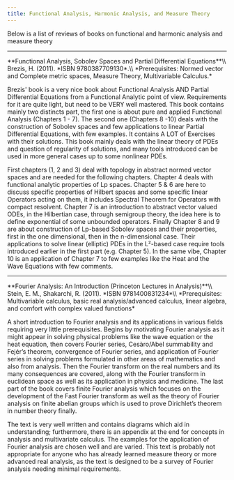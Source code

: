 ```yaml
---
title: Functional Analysis, Harmonic Analysis, and Measure Theory
---
```


Below is a list of reviews of books on functional and harmonic analysis and measure theory

<hr>
**Functional Analysis, Sobolev Spaces and Partial Differential Equations**\\
Brezis, H. (2011). *ISBN 9780387709130*.\\
*Prerequisites: Normed vector and Complete metric spaces, Measure Theory, Multivariable Calculus.*

Brezis' book is a very nice book about Functional Analysis AND Partial Differential Equations from a Functional Analytic point of view. Requirements for it are quite light, but need to be VERY well mastered. This book contains mainly two distincts part, the first one is about pure and applied Functional Analysis (Chapters 1 - 7). The second one (Chapters 8 -10) deals with the construction of Sobolev spaces and few applications to linear Partial Differential Equations, with few examples. It contains A LOT of Exercises with their solutions. This book mainly deals with the linear theory of PDEs and question of regularity of solutions, and many tools introduced can be used in more general cases up to some nonlinear PDEs.

First chapters (1, 2 and 3) deal with topology in abstract normed vector spaces and are needed for the following chapters. Chapter 4 deals with functional analytic properties of Lp spaces.
Chapter 5 & 6 are here to discuss specific properties of Hilbert spaces and some specific linear Operators acting on them, it includes Spectral Theorem for Operators with compact resolvent.
Chapter 7 is an introduction to abstract vector valued ODEs, in the Hilbertian case, through semigroup theory, the idea here is to define exponential of some unbounded operators.
Finally Chapter 8 and 9 are about construction of Lp-based Sobolev spaces and their properties, first in the one dimensional, then in the n-dimensional case. Their applications to solve linear (elliptic) PDEs in the L²-based case require tools introduced earlier in the first part (e.g. Chapter 5). In the same vibe, Chapter 10 is an application of Chapter 7 to few examples like the Heat and the Wave Equations with few comments.

<hr>
**Fourier Analysis: An Introduction (Princeton Lectures in Analysis)**\\
Stein, E. M., Shakarchi, R. (2011). *ISBN 9781400831234*\\
*Prerequisites: Multivariable calculus, basic real analysis/advanced calculus, linear algebra, and comfort with complex valued functions*

A short introduction to Fourier analysis and its applications in various fields requiring very little prerequisites. Begins by motivating Fourier analysis as it might appear in solving physical problems like the wave equation or the heat equation, then covers Fourier series, Cesàro/Abel summability and Fejér’s theorem, convergence of Fourier series, and application of Fourier series in solving problems formulated in other areas of mathematics and also from analysis. Then the Fourier transform on the real numbers and its many consequences are covered, along with the Fourier transform in euclidean space as well as its application in physics and medicine. The last part of the book covers finite Fourier analysis which focuses on the development of the Fast Fourier transform as well as the theory of Fourier analysis on finite abelian groups which is used to prove Dirichlet’s theorem in number theory finally.

The text is very well written and contains diagrams which aid in understanding; furthermore, there is an appendix at the end for concepts in analysis and multivariate calculus. The examples for the application of Fourier analysis are chosen well and are varied. This text is probably not appropriate for anyone who has already learned measure theory or more advanced real analysis, as the text is designed to be a survey of Fourier analysis needing minimal requirements.